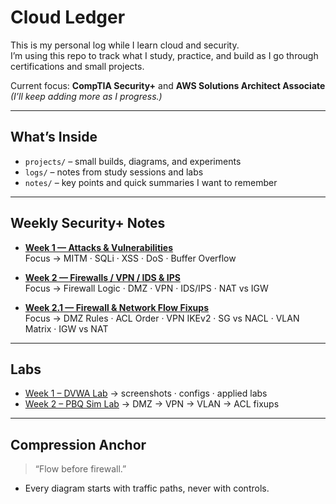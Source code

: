 # Cloud Ledger

This is my personal log while I learn cloud and security.  
I’m using this repo to track what I study, practice, and build as I go through certifications and small projects.

Current focus: **CompTIA Security+** and **AWS Solutions Architect Associate**  
*(I’ll keep adding more as I progress.)*

---

## What’s Inside
- `projects/` – small builds, diagrams, and experiments  
- `logs/` – notes from study sessions and labs  
- `notes/` – key points and quick summaries I want to remember  

---

## Weekly Security+ Notes

- [**Week 1 — Attacks & Vulnerabilities**](./notes/week1%20(sec+)/)  
  Focus → MITM · SQLi · XSS · DoS · Buffer Overflow

- [**Week 2 — Firewalls / VPN / IDS & IPS**](notes/week2%20(sec+)/)  
  Focus → Firewall Logic · DMZ · VPN · IDS/IPS · NAT vs IGW

- [**Week 2.1 — Firewall & Network Flow Fixups**](notes/week2%20(sec+)/week%202.1/)  
  Focus → DMZ Rules · ACL Order · VPN IKEv2 · SG vs NACL · VLAN Matrix · IGW vs NAT

---

## Labs

- [Week 1 – DVWA Lab](./logs/DVWA%20lab/) → screenshots · configs · applied labs
- [Week 2 – PBQ Sim Lab](./logs/PBQs/) → DMZ → VPN → VLAN → ACL fixups  

---

## Compression Anchor
> “Flow before firewall.” 
- Every diagram starts with traffic paths, never with controls.

